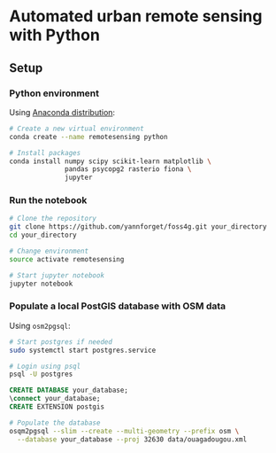 # Automated urban remote sensing with Python

## Setup

### Python environment

Using [Anaconda distribution](https://www.continuum.io/downloads):

``` bash
# Create a new virtual environment
conda create --name remotesensing python

# Install packages
conda install numpy scipy scikit-learn matplotlib \
              pandas psycopg2 rasterio fiona \
              jupyter
```

### Run the notebook

``` bash
# Clone the repository
git clone https://github.com/yannforget/foss4g.git your_directory
cd your_directory

# Change environment
source activate remotesensing

# Start jupyter notebook
jupyter notebook
```

### Populate a local PostGIS database with OSM data

Using `osm2pgsql`:

``` bash
# Start postgres if needed
sudo systemctl start postgres.service

# Login using psql
psql -U postgres
```

``` sql
CREATE DATABASE your_database;
\connect your_database;
CREATE EXTENSION postgis
```

``` bash
# Populate the database
osqm2pgsql --slim --create --multi-geometry --prefix osm \
  --database your_database --proj 32630 data/ouagadougou.xml
```
